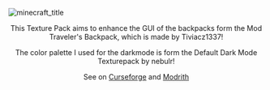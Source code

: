 ![minecraft_title](https://github.com/Lavundel/Enhanced-Traveler-s-Backpack-GUI/assets/113695880/205a137c-ad25-4373-8166-e9b598f46a68)


<p align="center">
This Texture Pack aims to enhance the GUI of the backpacks form the Mod Traveler's Backpack, which is made by Tiviacz1337!  
</p>
<p align="center">
The color palette I used for the darkmode is form the Default Dark Mode Texturepack by nebulr!
</p>
<p align="center">
See on <a href="https://www.curseforge.com/minecraft/texture-packs/enhanced-travelers-backpack-gui">Curseforge</a> and <a href="https://modrinth.com/resourcepack/enhanced-travelers-backpack-gui"> Modrith</a>
</p>
